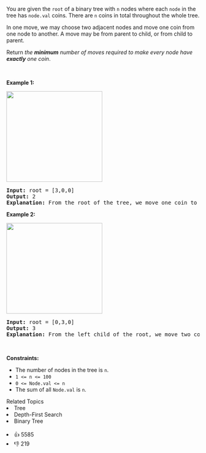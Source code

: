 <p>You are given the <code>root</code> of a binary tree with <code>n</code> nodes where each <code>node</code> in the tree has <code>node.val</code> coins. There are <code>n</code> coins in total throughout the whole tree.</p>

<p>In one move, we may choose two adjacent nodes and move one coin from one node to another. A move may be from parent to child, or from child to parent.</p>

<p>Return <em>the <strong>minimum</strong> number of moves required to make every node have <strong>exactly</strong> one coin</em>.</p>

<p>&nbsp;</p> 
<p><strong class="example">Example 1:</strong></p> 
<img alt="" src="https://assets.leetcode.com/uploads/2019/01/18/tree1.png" style="width: 250px; height: 236px;" /> 
<pre>
<strong>Input:</strong> root = [3,0,0]
<strong>Output:</strong> 2
<strong>Explanation: </strong>From the root of the tree, we move one coin to its left child, and one coin to its right child.
</pre>

<p><strong class="example">Example 2:</strong></p> 
<img alt="" src="https://assets.leetcode.com/uploads/2019/01/18/tree2.png" style="width: 250px; height: 236px;" /> 
<pre>
<strong>Input:</strong> root = [0,3,0]
<strong>Output:</strong> 3
<strong>Explanation: </strong>From the left child of the root, we move two coins to the root [taking two moves]. Then, we move one coin from the root of the tree to the right child.
</pre>

<p>&nbsp;</p> 
<p><strong>Constraints:</strong></p>

<ul> 
 <li>The number of nodes in the tree is <code>n</code>.</li> 
 <li><code>1 &lt;= n &lt;= 100</code></li> 
 <li><code>0 &lt;= Node.val &lt;= n</code></li> 
 <li>The sum of all <code>Node.val</code> is <code>n</code>.</li> 
</ul>

<div><div>Related Topics</div><div><li>Tree</li><li>Depth-First Search</li><li>Binary Tree</li></div></div><br><div><li>👍 5585</li><li>👎 219</li></div>